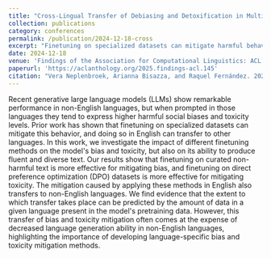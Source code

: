 ```yaml
---
title: "Cross-Lingual Transfer of Debiasing and Detoxification in Multilingual LLMs: An Extensive Investigation"
collection: publications
category: conferences
permalink: /publication/2024-12-18-cross
excerpt: "Finetuning on specialized datasets can mitigate harmful behavior, and doing this in English can transfer to other languages. In this work we also observe this transfer and show that the extent to which transfer takes place can be predicted by the amount of data in a given language present in the model's pretraining data. However, this transfer of bias and toxicity mitigation often comes at the expense of decreased language generation ability in non-English languages."
date: 2024-12-18
venue: 'Findings of the Association for Computational Linguistics: ACL 2025'
paperurl: 'https://aclanthology.org/2025.findings-acl.145'
citation: "Vera Neplenbroek, Arianna Bisazza, and Raquel Fernández. 2025. Cross-Lingual Transfer of Debiasing and Detoxification in Multilingual LLMs: An Extensive Investigation. In Findings of the Association for Computational Linguistics: ACL 2025, pages 2805–2830, Vienna, Austria. Association for Computational Linguistics."
---
```

Recent generative large language models (LLMs) show remarkable performance in non-English languages, but when prompted in those languages they tend to express higher harmful social biases and toxicity levels. Prior work has shown that finetuning on specialized datasets can mitigate this behavior, and doing so in English can transfer to other languages. In this work, we investigate the impact of different finetuning methods on the model's bias and toxicity, but also on its ability to produce fluent and diverse text. Our results show that finetuning on curated non-harmful text is more effective for mitigating bias, and finetuning on direct preference optimization (DPO) datasets is more effective for mitigating toxicity. The mitigation caused by applying these methods in English also transfers to non-English languages. We find evidence that the extent to which transfer takes place can be predicted by the amount of data in a given language present in the model's pretraining data. However, this transfer of bias and toxicity mitigation often comes at the expense of decreased language generation ability in non-English languages, highlighting the importance of developing language-specific bias and toxicity mitigation methods.
